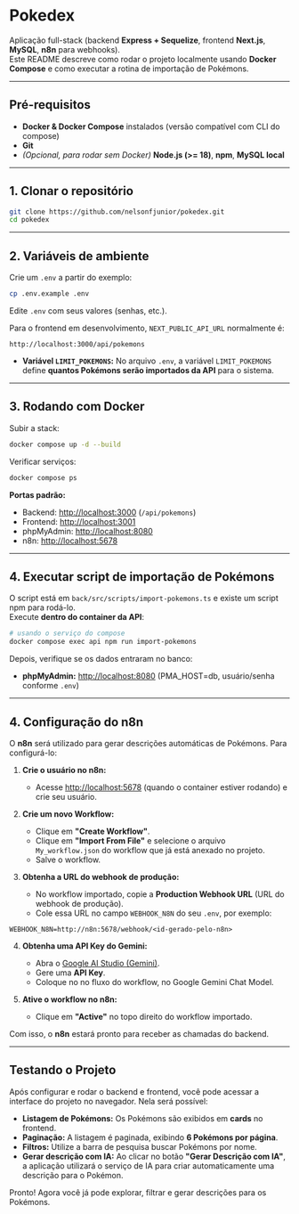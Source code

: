 # Pokedex

Aplicação full-stack (backend **Express + Sequelize**, frontend **Next.js**, **MySQL**, **n8n** para webhooks).  
Este README descreve como rodar o projeto localmente usando **Docker Compose** e como executar a rotina de importação de Pokémons.

---

## Pré-requisitos

- **Docker & Docker Compose** instalados (versão compatível com CLI do compose)
- **Git**
- *(Opcional, para rodar sem Docker)* **Node.js (>= 18)**, **npm**, **MySQL local**

---

## 1. Clonar o repositório

```bash
git clone https://github.com/nelsonfjunior/pokedex.git
cd pokedex
```

---

## 2. Variáveis de ambiente

Crie um `.env` a partir do exemplo:

```bash
cp .env.example .env
```

Edite `.env` com seus valores (senhas, etc.).

Para o frontend em desenvolvimento, `NEXT_PUBLIC_API_URL` normalmente é:

```
http://localhost:3000/api/pokemons
```

- **Variável `LIMIT_POKEMONS`:** No arquivo `.env`, a variável `LIMIT_POKEMONS` define **quantos Pokémons serão importados da API** para o sistema.

---

## 3. Rodando com Docker

Subir a stack:

```bash
docker compose up -d --build
```

Verificar serviços:

```bash
docker compose ps
```

**Portas padrão:**

- Backend: [http://localhost:3000](http://localhost:3000) (`/api/pokemons`)
- Frontend: [http://localhost:3001](http://localhost:3001)
- phpMyAdmin: [http://localhost:8080](http://localhost:8080)
- n8n: [http://localhost:5678](http://localhost:5678)
  
---

## 4. Executar script de importação de Pokémons

O script está em `back/src/scripts/import-pokemons.ts` e existe um script npm para rodá-lo.  
Execute **dentro do container da API**:

```bash
# usando o serviço do compose
docker compose exec api npm run import-pokemons
```

Depois, verifique se os dados entraram no banco:

- **phpMyAdmin:** [http://localhost:8080](http://localhost:8080) (PMA_HOST=db, usuário/senha conforme `.env`)

---

## 4. Configuração do n8n

O **n8n** será utilizado para gerar descrições automáticas de Pokémons. Para configurá-lo:

1. **Crie o usuário no n8n:**
   - Acesse [http://localhost:5678](http://localhost:5678) (quando o container estiver rodando) e crie seu usuário.

2. **Crie um novo Workflow:**
   - Clique em **"Create Workflow"**.
   - Clique em **"Import From File"** e selecione o arquivo `My_workflow.json` do workflow que já está anexado no projeto.
   - Salve o workflow.

3. **Obtenha a URL do webhook de produção:**
   - No workflow importado, copie a **Production Webhook URL** (URL do webhook de produção).
   - Cole essa URL no campo `WEBHOOK_N8N` do seu `.env`, por exemplo:

```
WEBHOOK_N8N=http://n8n:5678/webhook/<id-gerado-pelo-n8n>
```

4. **Obtenha uma API Key do Gemini:**
   - Abra o [Google AI Studio (Gemini)](https://aistudio.google.com/).
   - Gere uma **API Key**.
   - Coloque no no fluxo do workflow, no Google Gemini Chat Model.

5. **Ative o workflow no n8n:**
   - Clique em **"Active"** no topo direito do workflow importado.

Com isso, o **n8n** estará pronto para receber as chamadas do backend.

---

## Testando o Projeto

Após configurar e rodar o backend e frontend, você pode acessar a interface do projeto no navegador. Nela será possível:

- **Listagem de Pokémons:** Os Pokémons são exibidos em **cards** no frontend.
- **Paginação:** A listagem é paginada, exibindo **6 Pokémons por página**.
- **Filtros:** Utilize a barra de pesquisa buscar Pokémons por nome.
- **Gerar descrição com IA:** Ao clicar no botão **"Gerar Descrição com IA"**, a aplicação utilizará o serviço de IA para criar automaticamente uma descrição para o Pokémon.

Pronto! Agora você já pode explorar, filtrar e gerar descrições para os Pokémons.



